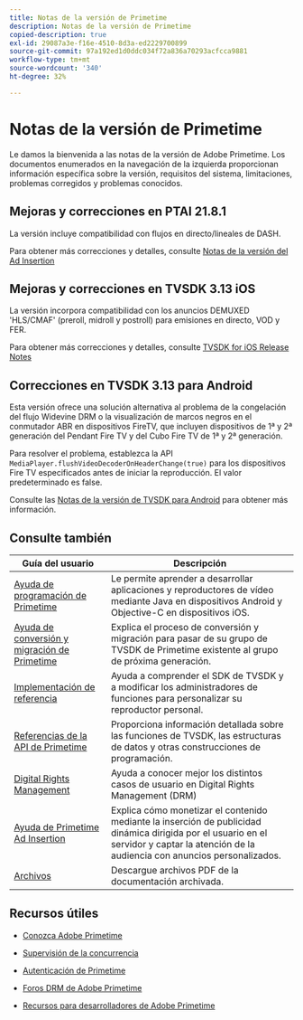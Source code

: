 ```yaml
---
title: Notas de la versión de Primetime
description: Notas de la versión de Primetime
copied-description: true
exl-id: 29087a3e-f16e-4510-8d3a-ed2229700899
source-git-commit: 97a192ed1d0ddc034f72a836a70293acfcca9881
workflow-type: tm+mt
source-wordcount: '340'
ht-degree: 32%

---
```


# Notas de la versión de Primetime

Le damos la bienvenida a las notas de la versión de Adobe Primetime. Los documentos enumerados en la navegación de la izquierda proporcionan información específica sobre la versión, requisitos del sistema, limitaciones, problemas corregidos y problemas conocidos.

## Mejoras y correcciones en PTAI 21.8.1

La versión incluye compatibilidad con flujos en directo/lineales de DASH.

Para obtener más correcciones y detalles, consulte [Notas de la versión del Ad Insertion](/help/release-notes/ptai-21x-release-notes.md)

## Mejoras y correcciones en TVSDK 3.13 iOS

La versión incorpora compatibilidad con los anuncios DEMUXED &#39;HLS/CMAF&#39; (preroll, midroll y postroll) para emisiones en directo, VOD y FER.

Para obtener más correcciones y detalles, consulte [TVSDK for iOS Release Notes](../release-notes/tvsdk-3x-ios.md)

## Correcciones en TVSDK 3.13 para Android

Esta versión ofrece una solución alternativa al problema de la congelación del flujo Widevine DRM o la visualización de marcos negros en el conmutador ABR en dispositivos FireTV, que incluyen dispositivos de 1ª y 2ª generación del Pendant Fire TV y del Cubo Fire TV de 1ª y 2ª generación.

Para resolver el problema, establezca la API `MediaPlayer.flushVideoDecoderOnHeaderChange(true)` para los dispositivos Fire TV especificados antes de iniciar la reproducción. El valor predeterminado es false.

Consulte las [Notas de la versión de TVSDK para Android](../release-notes/tvsdk-3x-android.md) para obtener más información.

## Consulte también

| Guía del usuario | Descripción |
|--- |--- |
| [Ayuda de programación de Primetime](/help/programming/home.md) | Le permite aprender a desarrollar aplicaciones y reproductores de vídeo mediante Java en dispositivos Android y Objective-C en dispositivos iOS. |
| [Ayuda de conversión y migración de Primetime](/help/migration-guides/home.md) | Explica el proceso de conversión y migración para pasar de su grupo de TVSDK de Primetime existente al grupo de próxima generación. |
| [Implementación de referencia](/help/android-reference-implementation/home.md) | Ayuda a comprender el SDK de TVSDK y a modificar los administradores de funciones para personalizar su reproductor personal. |
| [Referencias de la API de Primetime](/help/reference/api-references.md) | Proporciona información detallada sobre las funciones de TVSDK, las estructuras de datos y otras construcciones de programación. |
| [Digital Rights Management](/help/digital-rights-management/home.md) | Ayuda a conocer mejor los distintos casos de usuario en Digital Rights Management (DRM) |
| [Ayuda de Primetime Ad Insertion](/help/primetime-ad-insertion/home.md) | Explica cómo monetizar el contenido mediante la inserción de publicidad dinámica dirigida por el usuario en el servidor y captar la atención de la audiencia con anuncios personalizados. |
| [Archivos](https://helpx.adobe.com/primetime/archives.html) | Descargue archivos PDF de la documentación archivada. |

## Recursos útiles

* [Conozca Adobe Primetime](https://www.adobe.com/in/marketing/primetime.html)

* [Supervisión de la concurrencia](https://tve.helpdocsonline.com/concurrency-monitoring-introduction)

* [Autenticación de Primetime](https://tve.helpdocsonline.com/home)

* [Foros DRM de Adobe Primetime](https://forums.adobe.com/community/adobe_access)

* [Recursos para desarrolladores de Adobe Primetime](https://www.adobe.com/devnet/primetime.html)
